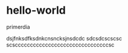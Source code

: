 # hello-world
primerdia


dsjfnksdfksdnkcnsncksjnsdcdc
sdcsdcscscsc
scscccccccccccccccccccccccccccccccsc
